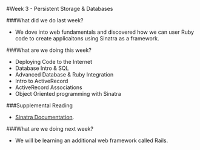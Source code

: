 #Week 3 - Persistent Storage & Databases

###What did we do last week?
- We dove into web fundamentals and discovered how we can user Ruby code to create applicaitons using Sinatra as a framework.

###What are we doing this week?

- Deploying Code to the Internet
- Database Intro & SQL
- Advanced Database & Ruby Integration
- Intro to ActiveRecord
- ActiveRecord Associations
- Object Oriented programming with Sinatra	

###Supplemental Reading
* [Sinatra Documentation](http://www.sinatrarb.com/documentation.html).


###What are we doing next week?
- We will be learning an additional web framework called Rails.  